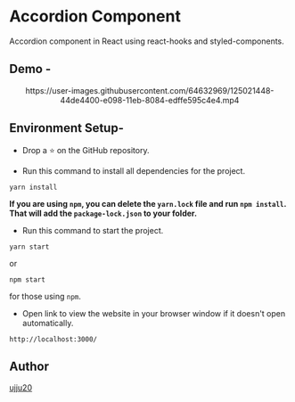 # Accordion Component
Accordion component in React using react-hooks and styled-components.

## Demo -

<div align="center">
https://user-images.githubusercontent.com/64632969/125021448-44de4400-e098-11eb-8084-edffe595c4e4.mp4
</div>

## Environment Setup-

* Drop a :star: on the GitHub repository.  

* Run this command to install all dependencies for the project.
```
yarn install
```  
**If you are using `npm`, you can delete the `yarn.lock` file and run `npm install`. That will add the `package-lock.json` to your folder.**  

* Run this command to start the project.
```
yarn start
```  
or 
```
npm start
```  
for those using `npm`.  

* Open link to view the website in your browser window if it doesn't open automatically.
```
http://localhost:3000/
```  

## Author

[ujju20](https://github.com/ujju20)
